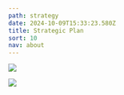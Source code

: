 ```yaml
---
path: strategy
date: 2024-10-09T15:33:23.580Z
title: Strategic Plan
sort: 10
nav: about
---
```



![](https://res.cloudinary.com/center-for-teaching-learning/image/upload/v1728487968/SP_1_gzvaki.png)

![](https://res.cloudinary.com/center-for-teaching-learning/image/upload/v1728487968/SP_2_udqa6s.png)